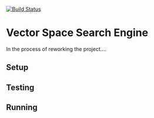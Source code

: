 [![Build Status](https://travis-ci.org/jeffwmair/searchengine.svg?branch=v2)](https://travis-ci.org/jeffwmair/searchengine)

# Vector Space Search Engine

In the process of reworking the project....

## Setup

## Testing

## Running

